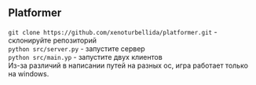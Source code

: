 ## Platformer
```git clone https://github.com/xenoturbellida/platformer.git``` - склонируйте репозиторий\
```python src/server.py``` - запустите сервер\
```python src/main.yp``` - запустите двух клиентов\
Из-за различий в написании путей на разных ос, игра работает только на windows.
